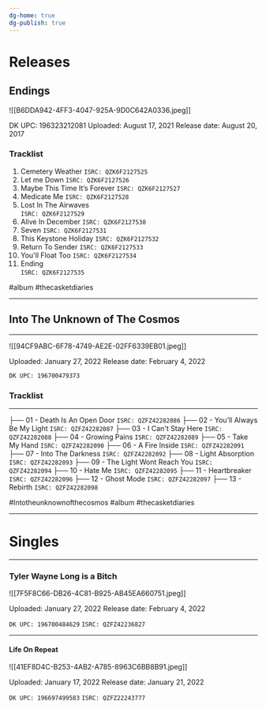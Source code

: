 ```yaml
---
dg-home: true
dg-publish: true
---
```


# Releases

## Endings

![[B6DDA942-4FF3-4047-925A-9D0C642A0336.jpeg]]

DK UPC: 196323212081
Uploaded: August 17, 2021
Release date: August 20, 2017

### Tracklist

 1. Cemetery Weather 
		`ISRC: QZK6F2127525`
 2. Let me Down
		`ISRC: QZK6F2127526`
3. Maybe This Time It’s Forever 
		 `ISRC: QZK6F2127527`
 4. Medicate Me 
		 `ISRC: QZK6F2127528`
 5. Lost In The Airwaves  
		`ISRC: QZK6F2127529`
 6. Alive In December 
		`ISRC: QZK6F2127530`
 8. Seven
		`ISRC: QZK6F2127531`
 8. This Keystone Holiday 
		`ISRC: QZK6F2127532`
 9. Return To Sender 
		`ISRC: QZK6F2127533`
10. You'll Float Too 
		`ISRC: QZK6F2127534`
11. Ending  
		`ISRC: QZK6F2127535`



 #album #thecasketdiaries

---

## Into The Unknown of The Cosmos

---

![[94CF9ABC-6F78-4749-AE2E-02FF6339EB01.jpeg]]

Uploaded: January 27, 2022
Release date: February 4, 2022

`DK UPC: 196700479373`

### Tracklist

---

├── 01 - Death Is An Open Door
	 `ISRC: QZFZ42282086`
├── 02 - You’ll Always Be My Light
	 `ISRC: QZFZ42282087`
├── 03 - I Can't Stay Here
	 `ISRC: QZFZ42282088`
├── 04 - Growing Pains
	 `ISRC: QZFZ42282089`
├── 05 - Take My Hand
	 `ISRC: QZFZ42282090`
├── 06 - A Fire Inside
	 `ISRC: QZFZ42282091`
├── 07 - Into The Darkness
	 `ISRC: QZFZ42282092`
├── 08 - Light Absorption
	 `ISRC: QZFZ42282093`
├── 09 - The Light Wont Reach You
	 `ISRC: QZFZ42282094`
├── 10 - Hate Me
	 `ISRC: QZFZ42282095`
├── 11 - Heartbreaker
	 `ISRC: QZFZ42282096`
├── 12 - Ghost Mode
	 `ISRC: QZFZ42282097`
├── 13 - Rebirth
	 `ISRC: QZFZ42282098`


  #Intotheunknownofthecosmos #album #thecasketdiaries 


---

# Singles

---

### Tyler Wayne Long is a Bitch

![[7F5F8C66-DB26-4C81-B925-AB45EA660751.jpeg]]

Uploaded: January 27, 2022
Release date: February 4, 2022

`DK UPC: 196700484629`
`ISRC: QZFZ42236827`


---

#### Life On Repeat

![[41EF8D4C-B253-4AB2-A785-8963C6BB8B91.jpeg]]

Uploaded: January 17, 2022
Release date: January 21, 2022

`DK UPC: 196697499583`
`ISRC: QZFZ22243777`


